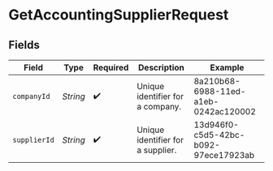 # GetAccountingSupplierRequest


## Fields

| Field                                | Type                                 | Required                             | Description                          | Example                              |
| ------------------------------------ | ------------------------------------ | ------------------------------------ | ------------------------------------ | ------------------------------------ |
| `companyId`                          | *String*                             | :heavy_check_mark:                   | Unique identifier for a company.     | 8a210b68-6988-11ed-a1eb-0242ac120002 |
| `supplierId`                         | *String*                             | :heavy_check_mark:                   | Unique identifier for a supplier.    | 13d946f0-c5d5-42bc-b092-97ece17923ab |